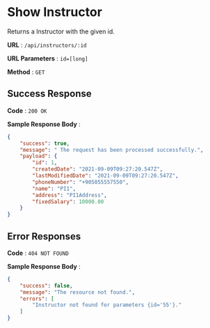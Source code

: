 # Show Instructor

Returns a Instructor with the given id.

**URL** : `/api/instructors/:id`

**URL Parameters** : `id=[long]`

**Method** : `GET`

## Success Response

**Code** : `200 OK`

**Sample Response Body** :

```json
{
    "success": true,
    "message": " The request has been processed successfully.",
    "payload": {
        "id": 1,
        "createdDate": "2021-09-09T09:27:20.547Z",
        "lastModifiedDate": "2021-09-09T09:27:20.547Z",
        "phoneNumber": "+905055557550",
        "name": "PI1",
        "address": "PI1Address",
        "fixedSalary": 10000.00
    }
}
```

## Error Responses

**Code** : `404 NOT FOUND`

**Sample Response Body** : 
```json
{
    "success": false,
    "message": "The resource not found.",
    "errors": [
        "Instructor not found for parameters {id='55'}."
    ]
}
```